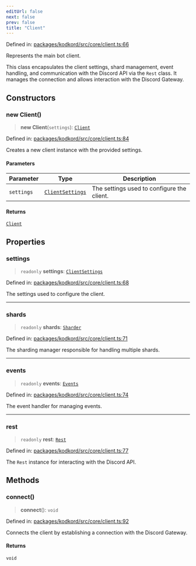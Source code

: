 ```yaml
---
editUrl: false
next: false
prev: false
title: "Client"
---
```


Defined in: [packages/kodkord/src/core/client.ts:66](https://github.com/KingsBeCattz/Kodkord/blob/e64d9a769150751981b0359a2c19703ea8677956/packages/kodkord/src/core/client.ts#L66)

Represents the main bot client.

This class encapsulates the client settings, shard management, event handling, and
communication with the Discord API via the `Rest` class. It manages the connection
and allows interaction with the Discord Gateway.

## Constructors

### new Client()

> **new Client**(`settings`): [`Client`](/api/kodkord/classes/client/)

Defined in: [packages/kodkord/src/core/client.ts:84](https://github.com/KingsBeCattz/Kodkord/blob/e64d9a769150751981b0359a2c19703ea8677956/packages/kodkord/src/core/client.ts#L84)

Creates a new client instance with the provided settings.

#### Parameters

| Parameter | Type | Description |
| ------ | ------ | ------ |
| `settings` | [`ClientSettings`](/api/kodkord/type-aliases/clientsettings/) | The settings used to configure the client. |

#### Returns

[`Client`](/api/kodkord/classes/client/)

## Properties

### settings

> `readonly` **settings**: [`ClientSettings`](/api/kodkord/type-aliases/clientsettings/)

Defined in: [packages/kodkord/src/core/client.ts:68](https://github.com/KingsBeCattz/Kodkord/blob/e64d9a769150751981b0359a2c19703ea8677956/packages/kodkord/src/core/client.ts#L68)

The settings used to configure the client.

***

### shards

> `readonly` **shards**: [`Sharder`](/api/kodkord/classes/sharder/)

Defined in: [packages/kodkord/src/core/client.ts:71](https://github.com/KingsBeCattz/Kodkord/blob/e64d9a769150751981b0359a2c19703ea8677956/packages/kodkord/src/core/client.ts#L71)

The sharding manager responsible for handling multiple shards.

***

### events

> `readonly` **events**: [`Events`](/api/kodkord/interfaces/events/)

Defined in: [packages/kodkord/src/core/client.ts:74](https://github.com/KingsBeCattz/Kodkord/blob/e64d9a769150751981b0359a2c19703ea8677956/packages/kodkord/src/core/client.ts#L74)

The event handler for managing events.

***

### rest

> `readonly` **rest**: [`Rest`](/api/kodkord/classes/rest/)

Defined in: [packages/kodkord/src/core/client.ts:77](https://github.com/KingsBeCattz/Kodkord/blob/e64d9a769150751981b0359a2c19703ea8677956/packages/kodkord/src/core/client.ts#L77)

The `Rest` instance for interacting with the Discord API.

## Methods

### connect()

> **connect**(): `void`

Defined in: [packages/kodkord/src/core/client.ts:92](https://github.com/KingsBeCattz/Kodkord/blob/e64d9a769150751981b0359a2c19703ea8677956/packages/kodkord/src/core/client.ts#L92)

Connects the client by establishing a connection with the Discord Gateway.

#### Returns

`void`
